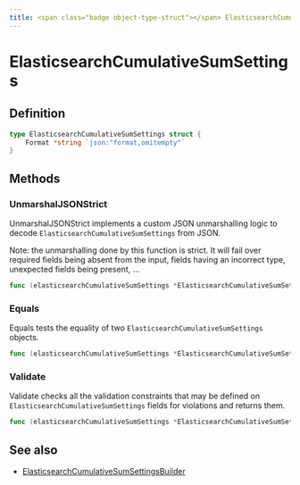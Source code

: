 ```yaml
---
title: <span class="badge object-type-struct"></span> ElasticsearchCumulativeSumSettings
---
```

# <span class="badge object-type-struct"></span> ElasticsearchCumulativeSumSettings

## Definition

```go
type ElasticsearchCumulativeSumSettings struct {
    Format *string `json:"format,omitempty"`
}
```
## Methods

### <span class="badge object-method"></span> UnmarshalJSONStrict

UnmarshalJSONStrict implements a custom JSON unmarshalling logic to decode `ElasticsearchCumulativeSumSettings` from JSON.

Note: the unmarshalling done by this function is strict. It will fail over required fields being absent from the input, fields having an incorrect type, unexpected fields being present, …

```go
func (elasticsearchCumulativeSumSettings *ElasticsearchCumulativeSumSettings) UnmarshalJSONStrict(raw []byte) error
```

### <span class="badge object-method"></span> Equals

Equals tests the equality of two `ElasticsearchCumulativeSumSettings` objects.

```go
func (elasticsearchCumulativeSumSettings *ElasticsearchCumulativeSumSettings) Equals(other ElasticsearchCumulativeSumSettings) bool
```

### <span class="badge object-method"></span> Validate

Validate checks all the validation constraints that may be defined on `ElasticsearchCumulativeSumSettings` fields for violations and returns them.

```go
func (elasticsearchCumulativeSumSettings *ElasticsearchCumulativeSumSettings) Validate() error
```

## See also

 * <span class="badge builder"></span> [ElasticsearchCumulativeSumSettingsBuilder](./builder-ElasticsearchCumulativeSumSettingsBuilder.md)
